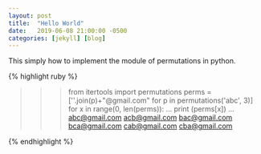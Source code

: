 ```yaml
---
layout: post
title:  "Hello World"
date:   2019-06-08 21:00:00 -0500
categories: [jekyll] [blog]
---
```

This simply how to implement the module of permutations in python.

{% highlight ruby %}
>>> from itertools import permutations
>>> perms = [''.join(p)+"@gmail.com" for p in permutations('abc', 3)]
>>> for x in range(0, len(perms)):
...     print (perms[x])
... 
abc@gmail.com
acb@gmail.com
bac@gmail.com
bca@gmail.com
cab@gmail.com
cba@gmail.com
>>> 
{% endhighlight %}